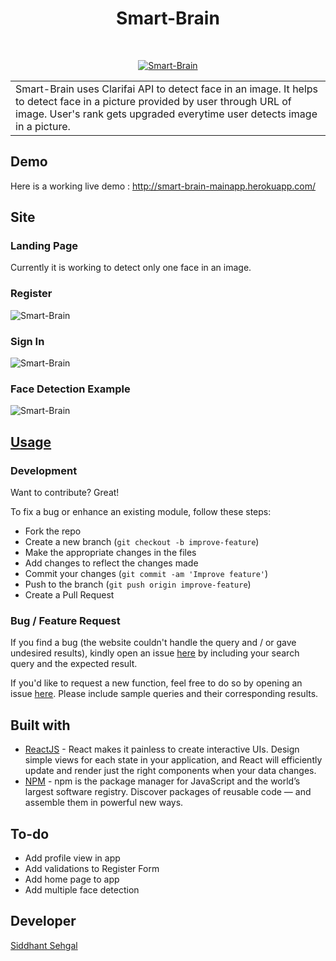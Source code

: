<h1 align="center"> Smart-Brain </h1> <br>
<p align="center">
	<a href="http://tinypic.com?ref=2nhnurq" target="_blank">
		<img src="http://i63.tinypic.com/2nhnurq.png" border="0" alt="Smart-Brain">
	</a>
</p>

<table>
	<tr>
		<td>
			Smart-Brain uses Clarifai API to detect face in an image. It helps to detect face in a picture provided by user through URL of image. User's rank gets upgraded everytime user detects image in a picture.
		</td>
	</tr>
</table>


## Demo
Here is a working live demo :  http://smart-brain-mainapp.herokuapp.com/


## Site

### Landing Page 
Currently it is working to detect only one face in an image.

### Register
<img src="https://github.com/coderrsid/smart-brain-app/tree/master/src/images/register.png" border="0" alt="Smart-Brain">

### Sign In 
<img src="https://github.com/coderrsid/smart-brain-app/tree/master/src/images/signin.png" border="0" alt="Smart-Brain">

### Face Detection Example
<img src="https://github.com/coderrsid/smart-brain-app/tree/master/src/images/fdexample.png" border="0" alt="Smart-Brain">

## [Usage](https://github.com/coderrsid/smart-brain-app/) 

### Development

Want to contribute? Great!

To fix a bug or enhance an existing module, follow these steps:

- Fork the repo
- Create a new branch (`git checkout -b improve-feature`)
- Make the appropriate changes in the files
- Add changes to reflect the changes made
- Commit your changes (`git commit -am 'Improve feature'`)
- Push to the branch (`git push origin improve-feature`)
- Create a Pull Request 

### Bug / Feature Request

If you find a bug (the website couldn't handle the query and / or gave undesired results), kindly open an issue [here](https://github.com/coderrsid/smart-brain-app/issues/new) by including your search query and the expected result.

If you'd like to request a new function, feel free to do so by opening an issue [here](https://github.com/coderrsid/smart-brain-app/issues/new). Please include sample queries and their corresponding results.


## Built with 

- [ReactJS](https://reactjs.org/) - React makes it painless to create interactive UIs. Design simple views for each state in your application, and React will efficiently update and render just the right components when your data changes.
- [NPM](https://www.npmjs.com/) - npm is the package manager for JavaScript and the world’s largest software registry. Discover packages of reusable code — and assemble them in powerful new ways.


## To-do

- Add profile view in app
- Add validations to Register Form
- Add home page to app
- Add multiple face detection

## Developer

[Siddhant Sehgal](https://github.com/coderrsid)

